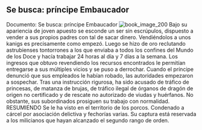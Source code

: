 ## Se busca: príncipe Embaucador
Documento: Se busca: príncipe Embaucador
![book_image_200](https://media.discordapp.net/attachments/1105643336989159555/1105647929043210281/200.jpg)
Bajo su apariencia de joven apuesto se esconde un ser sin escrúpulos, dispuesto a vender a sus propios padres con tal de sacar dinero. Vendiéndolos a unos kanigs es precisamente como empezó.
Luego se hizo de oro reclutando astrubienses tontorrones a los que enviaba a todos los confines del Mundo de los Doce y hacía trabajar 24 horas al día y 7 días a la semana. Los ingresos que obtuvo revendiendo los recursos encontrados le permitían entregarse a sus múltiples vicios y se puso a derrochar.
Cuando el príncipe denunció que sus empleados le habían robado, las autoridades empezaron a sospechar. Tras una instrucción rigurosa, ha sido acusado de tráfico de princesas, de matanza de brujas, de tráfico ilegal de órganos de dragón de origen no certificado y de rescate no autorizado de viudas y huérfanos. No obstante, sus subordinados prosiguen su trabajo con normalidad.
RESUMIENDO
Se le ha visto en el territorio de los porcos.
Condenado a cárcel por asociación delictiva y fechorías varias.
Su captura está reservada a los milicianos que hayan alcanzado el segundo rango de orden.
